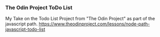 ### The Odin Project ToDo List

My Take on the Todo List Project from "The Odin Project" as part of the javascript path.
https://www.theodinproject.com/lessons/node-path-javascript-todo-list

